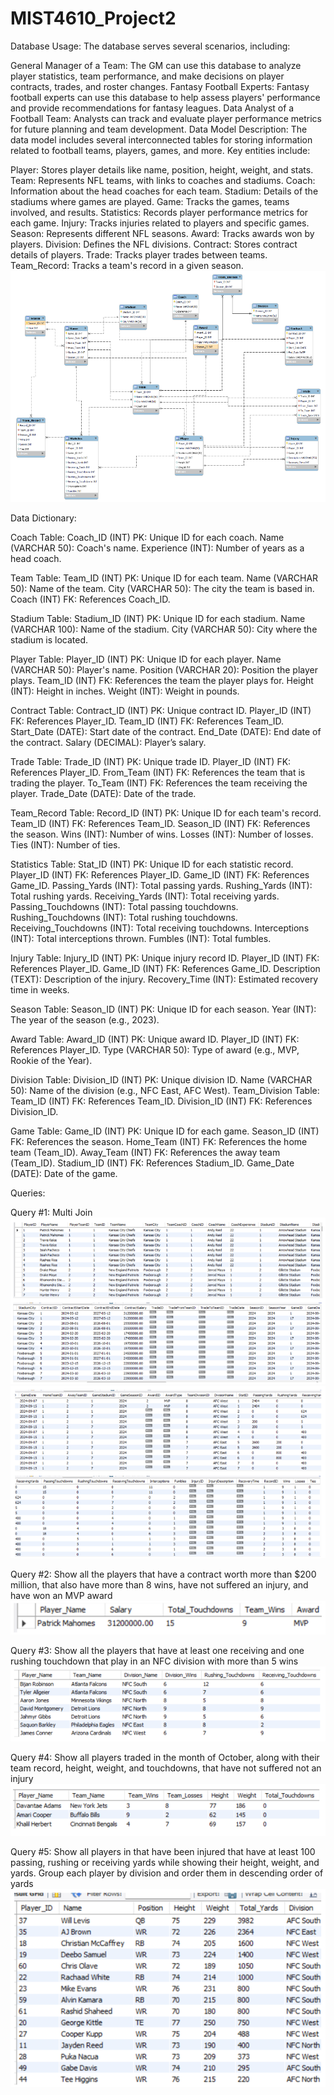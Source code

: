 # MIST4610_Project2

Database Usage:
The database serves several scenarios, including:

General Manager of a Team: The GM can use this database to analyze player statistics, team performance, and make decisions on player contracts, trades, and roster changes.
Fantasy Football Experts: Fantasy football experts can use this database to help assess players' performance and provide recommendations for fantasy leagues.
Data Analyst of a Football Team: Analysts can track and evaluate player performance metrics for future planning and team development.
Data Model Description:
The data model includes several interconnected tables for storing information related to football teams, players, games, and more. Key entities include:

Player: Stores player details like name, position, height, weight, and stats.
Team: Represents NFL teams, with links to coaches and stadiums.
Coach: Information about the head coaches for each team.
Stadium: Details of the stadiums where games are played.
Game: Tracks the games, teams involved, and results.
Statistics: Records player performance metrics for each game.
Injury: Tracks injuries related to players and specific games.
Season: Represents different NFL seasons.
Award: Tracks awards won by players.
Division: Defines the NFL divisions.
Contract: Stores contract details of players.
Trade: Tracks player trades between teams.
Team_Record: Tracks a team's record in a given season.
![Alt text](https://github.com/cacolquitt/MIST4610_Project2/raw/main/Data%20Model.png?raw=true)

Data Dictionary:

Coach Table:
  Coach_ID (INT) PK: Unique ID for each coach.
  Name (VARCHAR 50): Coach's name.
  Experience (INT): Number of years as a head coach.

Team Table:
  Team_ID (INT) PK: Unique ID for each team.
  Name (VARCHAR 50): Name of the team.
  City (VARCHAR 50): The city the team is based in.
  Coach (INT) FK: References Coach_ID.

Stadium Table:
  Stadium_ID (INT) PK: Unique ID for each stadium.
  Name (VARCHAR 100): Name of the stadium.
  City (VARCHAR 50): City where the stadium is located.

Player Table:
  Player_ID (INT) PK: Unique ID for each player.
  Name (VARCHAR 50): Player's name.
  Position (VARCHAR 20): Position the player plays.
  Team_ID (INT) FK: References the team the player plays for.
  Height (INT): Height in inches.
  Weight (INT): Weight in pounds.

Contract Table:
  Contract_ID (INT) PK: Unique contract ID.
  Player_ID (INT) FK: References Player_ID.
  Team_ID (INT) FK: References Team_ID.
  Start_Date (DATE): Start date of the contract.
  End_Date (DATE): End date of the contract.
  Salary (DECIMAL): Player’s salary.

Trade Table:
  Trade_ID (INT) PK: Unique trade ID.
  Player_ID (INT) FK: References Player_ID.
  From_Team (INT) FK: References the team that is trading the player.
  To_Team (INT) FK: References the team receiving the player.
  Trade_Date (DATE): Date of the trade.

Team_Record Table:
  Record_ID (INT) PK: Unique ID for each team's record.
  Team_ID (INT) FK: References Team_ID.
  Season_ID (INT) FK: References the season.
  Wins (INT): Number of wins.
  Losses (INT): Number of losses.
  Ties (INT): Number of ties.

Statistics Table:
  Stat_ID (INT) PK: Unique ID for each statistic record.
  Player_ID (INT) FK: References Player_ID.
  Game_ID (INT) FK: References Game_ID.
  Passing_Yards (INT): Total passing yards.
  Rushing_Yards (INT): Total rushing yards.
  Receiving_Yards (INT): Total receiving yards.
  Passing_Touchdowns (INT): Total passing touchdowns.
  Rushing_Touchdowns (INT): Total rushing touchdowns.
  Receiving_Touchdowns (INT): Total receiving touchdowns.
  Interceptions (INT): Total interceptions thrown.
  Fumbles (INT): Total fumbles.

Injury Table:
  Injury_ID (INT) PK: Unique injury record ID.
  Player_ID (INT) FK: References Player_ID.
  Game_ID (INT) FK: References Game_ID.
  Description (TEXT): Description of the injury.
  Recovery_Time (INT): Estimated recovery time in weeks.

Season Table:
  Season_ID (INT) PK: Unique ID for each season.
  Year (INT): The year of the season (e.g., 2023).

Award Table:
  Award_ID (INT) PK: Unique award ID.
  Player_ID (INT) FK: References Player_ID.
  Type (VARCHAR 50): Type of award (e.g., MVP, Rookie of the Year).

Division Table:
  Division_ID (INT) PK: Unique division ID.
  Name (VARCHAR 50): Name of the division (e.g., NFC East, AFC West).
  Team_Division Table:
  Team_ID (INT) FK: References Team_ID.
  Division_ID (INT) FK: References Division_ID.

Game Table:
  Game_ID (INT) PK: Unique ID for each game.
  Season_ID (INT) FK: References the season.
  Home_Team (INT) FK: References the home team (Team_ID).
  Away_Team (INT) FK: References the away team (Team_ID).
  Stadium_ID (INT) FK: References Stadium_ID.
  Game_Date (DATE): Date of the game.

Queries:

Query #1: Multi Join
![Alt text](https://github.com/cacolquitt/MIST4610_Project2/blob/main/Query%201%20(2).png?raw=true)
![Alt text](https://github.com/cacolquitt/MIST4610_Project2/blob/main/Query%201.png?raw=true)

Query #2: Show all the players that have a contract worth more than $200 million, that also have more than 8 wins, have not suffered an injury, and have won an MVP award
![Alt text](https://github.com/cacolquitt/MIST4610_Project2/blob/main/Query%202.png?raw=true)

Query #3: Show all the players that have at least one receiving and one rushing touchdown that play in an NFC division with more than 5 wins
![Alt text](https://github.com/cacolquitt/MIST4610_Project2/blob/main/Query%203.png?raw=true)

Query #4: Show all players traded in the month of October, along with their team record, height, weight, and touchdowns, that have not suffered not an injury
![Alt text](https://github.com/cacolquitt/MIST4610_Project2/blob/main/Query%204.png?raw=true)

Query #5: Show all players in that have been injured that have at least 100 passing, rushing or receiving yards while showing their height, weight, and yards. Group each player by division and order them in descending order of yards
![Alt text](https://github.com/cacolquitt/MIST4610_Project2/blob/main/Query%205.png?raw=true)
